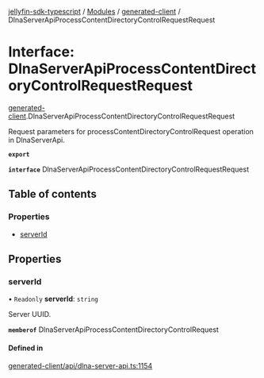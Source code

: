 [jellyfin-sdk-typescript](../README.md) / [Modules](../modules.md) / [generated-client](../modules/generated_client.md) / DlnaServerApiProcessContentDirectoryControlRequestRequest

# Interface: DlnaServerApiProcessContentDirectoryControlRequestRequest

[generated-client](../modules/generated_client.md).DlnaServerApiProcessContentDirectoryControlRequestRequest

Request parameters for processContentDirectoryControlRequest operation in DlnaServerApi.

**`export`**

**`interface`** DlnaServerApiProcessContentDirectoryControlRequestRequest

## Table of contents

### Properties

- [serverId](generated_client.DlnaServerApiProcessContentDirectoryControlRequestRequest.md#serverid)

## Properties

### serverId

• `Readonly` **serverId**: `string`

Server UUID.

**`memberof`** DlnaServerApiProcessContentDirectoryControlRequest

#### Defined in

[generated-client/api/dlna-server-api.ts:1154](https://github.com/thornbill/jellyfin-sdk-typescript/blob/644c849/src/generated-client/api/dlna-server-api.ts#L1154)
